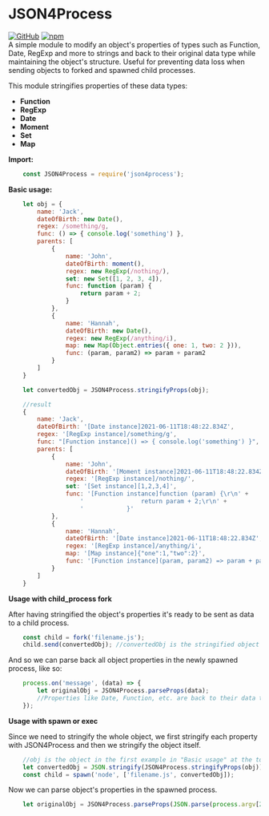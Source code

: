 # JSON4Process

[![GitHub](https://img.shields.io/badge/GitHub-v.1.1.0-blue.svg)](https://github.com/fuscoantonio/JSON4Process)
[![npm](https://img.shields.io/badge/npm-v.1.1.0-red.svg)](https://www.npmjs.com/package/json4process)  
A simple module to modify an object's properties of types such as Function, Date, RegExp and more to strings and back to their original data type while maintaining the object's structure. Useful for preventing data loss when sending objects to forked and spawned child processes.   

This module stringifies properties of these data types:
  - **Function**
  - **RegExp**
  - **Date**
  - **Moment**
  - **Set**
  - **Map**  

**Import:**
```javascript
    const JSON4Process = require('json4process');
```   
**Basic usage:**
```javascript
    let obj = {
        name: 'Jack',
        dateOfBirth: new Date(),
        regex: /something/g,
        func: () => { console.log('something') },
        parents: [
            {
                name: 'John',
                dateOfBirth: moment(),
                regex: new RegExp(/nothing/),
                set: new Set([1, 2, 3, 4]),
                func: function (param) {
                    return param + 2;
                }
            },
            {
                name: 'Hannah',
                dateOfBirth: new Date(),
                regex: new RegExp(/anything/i),
                map: new Map(Object.entries({ one: 1, two: 2 })),
                func: (param, param2) => param + param2
            }
        ]
    }

    let convertedObj = JSON4Process.stringifyProps(obj);

    //result
    {
        name: 'Jack',
        dateOfBirth: '[Date instance]2021-06-11T18:48:22.834Z',
        regex: '[RegExp instance]/something/g',
        func: "[Function instance]() => { console.log('something') }",
        parents: [
            {
                name: 'John',
                dateOfBirth: '[Moment instance]2021-06-11T18:48:22.834Z',
                regex: '[RegExp instance]/nothing/',
                set: '[Set instance][1,2,3,4]',
                func: '[Function instance]function (param) {\r\n' +
                    '                return param + 2;\r\n' +
                    '            }'
            },
            {
                name: 'Hannah',
                dateOfBirth: '[Date instance]2021-06-11T18:48:22.834Z',
                regex: '[RegExp instance]/anything/i',
                map: '[Map instance]{"one":1,"two":2}',
                func: '[Function instance](param, param2) => param + param2'
            }
        ]
    }
```
**Usage with child_process fork** 

After having stringified the object's properties it's ready to be sent as data to a child process.
```javascript
    const child = fork('filename.js');
    child.send(convertedObj); //convertedObj is the stringified object in the example above
```
And so we can parse back all object properties in the newly spawned process, like so:
```javascript
    process.on('message', (data) => {
        let originalObj = JSON4Process.parseProps(data);
        //Properties like Date, Function, etc. are back to their data type and can now be used as such
    });
```

**Usage with spawn or exec**

Since we need to stringify the whole object, we first stringify each property with JSON4Process and then we stringify the object itself.
```javascript
    //obj is the object in the first example in "Basic usage" at the top of this document
    let convertedObj = JSON.stringify(JSON4Process.stringifyProps(obj));
    const child = spawn('node', ['filename.js', convertedObj]);
```
Now we can parse object's properties in the spawned process.
```javascript
    let originalObj = JSON4Process.parseProps(JSON.parse(process.argv[2]));
```
